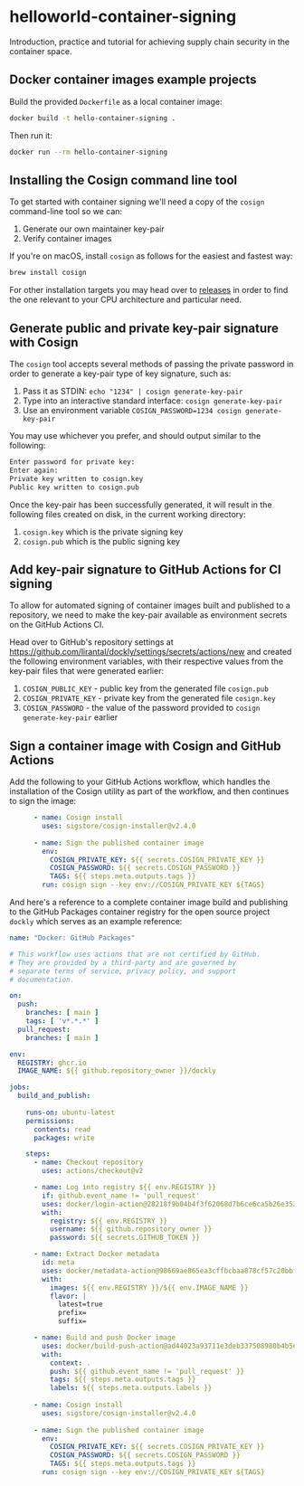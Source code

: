 # helloworld-container-signing

Introduction, practice and tutorial for achieving
supply chain security in the container space.

## Docker container images example projects

Build the provided `Dockerfile` as a 
local container image:

```sh
docker build -t hello-container-signing .
```

Then run it:

```sh
docker run --rm hello-container-signing
```

## Installing the Cosign command line tool

To get started with container signing we'll need a copy
of the `cosign` command-line tool so we can:
1. Generate our own maintainer key-pair
2. Verify container images

If you're on macOS, install `cosign` as follows for the
easiest and fastest way:

```sh
brew install cosign
```

For other installation targets you may head over to [releases](https://github.com/sigstore/cosign/releases/latest)
in order to find the one relevant to your CPU architecture
and particular need.

## Generate public and private key-pair signature with Cosign

The `cosign` tool accepts several methods of passing
the private password in order to generate a key-pair
type of key signature, such as:
1. Pass it as STDIN: `echo "1234" | cosign generate-key-pair`
2. Type into an interactive standard interface: `cosign generate-key-pair`
3. Use an environment variable `COSIGN_PASSWORD=1234 cosign generate-key-pair`

You may use whichever you prefer, and should output similar
to the following:

```sh
Enter password for private key:
Enter again:
Private key written to cosign.key
Public key written to cosign.pub
```

Once the key-pair has been successfully generated, it will
result in the following files created on disk, in the current
working directory:
1. `cosign.key` which is the private signing key
2. `cosign.pub` which is the public signing key

## Add key-pair signature to GitHub Actions for CI signing 

To allow for automated signing of container images built
and published to a repository, we need to make the key-pair
available as environment secrets on the GitHub Actions CI.

Head over to GitHub's repository settings at https://github.com/lirantal/dockly/settings/secrets/actions/new
and created the following environment variables, with their
respective values from the key-pair files that were generated
earlier:
1. `COSIGN_PUBLIC_KEY` - public key from the generated file `cosign.pub`
2. `COSIGN_PRIVATE_KEY` - private key from the generated file `cosign.key`
3. `COSIGN_PASSWORD` - the value of the password provided to `cosign generate-key-pair`
   earlier 

## Sign a container image with Cosign and GitHub Actions

Add the following to your GitHub Actions workflow, which handles
the installation of the Cosign utility as part of the workflow,
and then continues to sign the image:

```yaml
      - name: Cosign install
        uses: sigstore/cosign-installer@v2.4.0
              
      - name: Sign the published container image
        env:
          COSIGN_PRIVATE_KEY: ${{ secrets.COSIGN_PRIVATE_KEY }}
          COSIGN_PASSWORD: ${{ secrets.COSIGN_PASSWORD }}
          TAGS: ${{ steps.meta.outputs.tags }}
        run: cosign sign --key env://COSIGN_PRIVATE_KEY ${TAGS}
```

And here's a reference to a complete container image build and
publishing to the GitHub Packages container registry for the
open source project `dockly` which serves as an example reference:

```yaml
name: "Docker: GitHub Packages"

# This workflow uses actions that are not certified by GitHub.
# They are provided by a third-party and are governed by
# separate terms of service, privacy policy, and support
# documentation.

on:
  push:
    branches: [ main ]
    tags: [ 'v*.*.*' ]
  pull_request:
    branches: [ main ]

env:
  REGISTRY: ghcr.io
  IMAGE_NAME: ${{ github.repository_owner }}/dockly

jobs:
  build_and_publish:
  
    runs-on: ubuntu-latest
    permissions:
      contents: read
      packages: write

    steps:
      - name: Checkout repository
        uses: actions/checkout@v2

      - name: Log into registry ${{ env.REGISTRY }}
        if: github.event_name != 'pull_request'
        uses: docker/login-action@28218f9b04b4f3f62068d7b6ce6ca5b26e35336c
        with:
          registry: ${{ env.REGISTRY }}
          username: ${{ github.repository_owner }}
          password: ${{ secrets.GITHUB_TOKEN }}

      - name: Extract Docker metadata
        id: meta
        uses: docker/metadata-action@98669ae865ea3cffbcbaa878cf57c20bbf1c6c38
        with:
          images: ${{ env.REGISTRY }}/${{ env.IMAGE_NAME }}
          flavor: |
            latest=true
            prefix=
            suffix=

      - name: Build and push Docker image
        uses: docker/build-push-action@ad44023a93711e3deb337508980b4b5e9bcdc5dc
        with:
          context: .
          push: ${{ github.event_name != 'pull_request' }}
          tags: ${{ steps.meta.outputs.tags }}
          labels: ${{ steps.meta.outputs.labels }}
          
      - name: Cosign install
        uses: sigstore/cosign-installer@v2.4.0
              
      - name: Sign the published container image
        env:
          COSIGN_PRIVATE_KEY: ${{ secrets.COSIGN_PRIVATE_KEY }}
          COSIGN_PASSWORD: ${{ secrets.COSIGN_PASSWORD }}
          TAGS: ${{ steps.meta.outputs.tags }}
        run: cosign sign --key env://COSIGN_PRIVATE_KEY ${TAGS}
```

